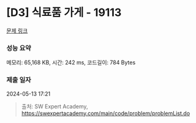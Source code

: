 # [D3] 식료품 가게 - 19113 

[문제 링크](https://swexpertacademy.com/main/code/problem/problemDetail.do?contestProbId=AYxCRFA6iiEDFASu) 

### 성능 요약

메모리: 65,168 KB, 시간: 242 ms, 코드길이: 784 Bytes

### 제출 일자

2024-05-13 17:21



> 출처: SW Expert Academy, https://swexpertacademy.com/main/code/problem/problemList.do